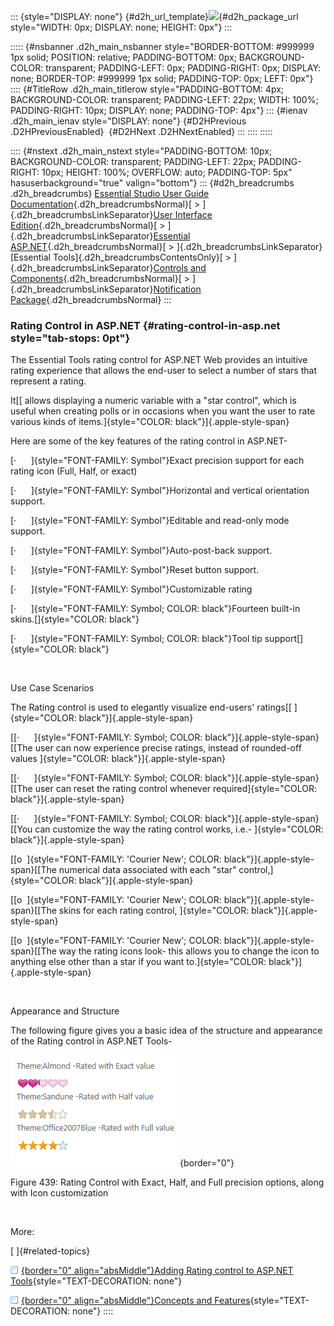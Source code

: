 ::: {style="DISPLAY: none"}
[](ms-xhelp:///?Id=d2h_url_template){#d2h_url_template}![](!package_url!){#d2h_package_url style="WIDTH: 0px; DISPLAY: none; HEIGHT: 0px"}
:::

::::: {#nsbanner .d2h_main_nsbanner style="BORDER-BOTTOM: #999999 1px solid; POSITION: relative; PADDING-BOTTOM: 0px; BACKGROUND-COLOR: transparent; PADDING-LEFT: 0px; PADDING-RIGHT: 0px; DISPLAY: none; BORDER-TOP: #999999 1px solid; PADDING-TOP: 0px; LEFT: 0px"}
:::: {#TitleRow .d2h_main_titlerow style="PADDING-BOTTOM: 4px; BACKGROUND-COLOR: transparent; PADDING-LEFT: 22px; WIDTH: 100%; PADDING-RIGHT: 10px; DISPLAY: none; PADDING-TOP: 4px"}
::: {#ienav .d2h_main_ienav style="DISPLAY: none"}
[](ms-xhelp:///?Id=11d19af6-2f8a-4f51-814b-ebd99f08fd87){#D2HPrevious .D2HPreviousEnabled}  [](ms-xhelp:///?Id=520441a4-6e47-4323-96d5-725675201fb6){#D2HNext .D2HNextEnabled}
:::
::::
:::::

:::: {#nstext .d2h_main_nstext style="PADDING-BOTTOM: 10px; BACKGROUND-COLOR: transparent; PADDING-LEFT: 22px; PADDING-RIGHT: 10px; HEIGHT: 100%; OVERFLOW: auto; PADDING-TOP: 5px" hasuserbackground="true" valign="bottom"}
::: {#d2h_breadcrumbs .d2h_breadcrumbs}
[Essential Studio User Guide Documentation](ms-xhelp:///?Id=12457748-09e3-4d74-a240-8e049cedf030){.d2h_breadcrumbsNormal}[ \> ]{.d2h_breadcrumbsLinkSeparator}[User Interface Edition](ms-xhelp:///?Id=c29296b7-531c-413b-a0ec-488ca1f7f669){.d2h_breadcrumbsNormal}[ \> ]{.d2h_breadcrumbsLinkSeparator}[Essential ASP.NET](ms-xhelp:///?Id=25c35330-c127-4dad-9a92-ed79dc7261a6){.d2h_breadcrumbsNormal}[ \> ]{.d2h_breadcrumbsLinkSeparator}[Essential Tools]{.d2h_breadcrumbsContentsOnly}[ \> ]{.d2h_breadcrumbsLinkSeparator}[Controls and Components](ms-xhelp:///?Id=99dc3762-3a6c-4306-b62b-5aa347ed3105){.d2h_breadcrumbsNormal}[ \> ]{.d2h_breadcrumbsLinkSeparator}[Notification Package](ms-xhelp:///?Id=29371862-8248-4f92-80cc-129b797d975c){.d2h_breadcrumbsNormal}
:::

### Rating Control in ASP.NET {#rating-control-in-asp.net style="tab-stops: 0pt"}

The Essential Tools rating control for ASP.NET Web provides an intuitive rating experience that allows the end-user to select a number of stars that represent a rating.

It[[ allows displaying a numeric variable with a \"star control\", which is useful when creating polls or in occasions when you want the user to rate various kinds of items.]{style="COLOR: black"}]{.apple-style-span}

Here are some of the key features of the rating control in ASP.NET-

[·      ]{style="FONT-FAMILY: Symbol"}Exact precision support for each rating icon (Full, Half, or exact)

[·      ]{style="FONT-FAMILY: Symbol"}Horizontal and vertical orientation support.

[·      ]{style="FONT-FAMILY: Symbol"}Editable and read-only mode support.

[·      ]{style="FONT-FAMILY: Symbol"}Auto-post-back support.

[·      ]{style="FONT-FAMILY: Symbol"}Reset button support.

[·      ]{style="FONT-FAMILY: Symbol"}Customizable rating

[·      ]{style="FONT-FAMILY: Symbol; COLOR: black"}Fourteen built-in skins.[]{style="COLOR: black"}

[·      ]{style="FONT-FAMILY: Symbol; COLOR: black"}Tool tip support[]{style="COLOR: black"}

 

Use Case Scenarios

The Rating control is used to elegantly visualize end-users\' ratings[[ ]{style="COLOR: black"}]{.apple-style-span}

[[·      ]{style="FONT-FAMILY: Symbol; COLOR: black"}]{.apple-style-span}[[The user can now experience precise ratings, instead of rounded-off values ]{style="COLOR: black"}]{.apple-style-span}

[[·      ]{style="FONT-FAMILY: Symbol; COLOR: black"}]{.apple-style-span}[[The user can reset the rating control whenever required]{style="COLOR: black"}]{.apple-style-span}

[[·      ]{style="FONT-FAMILY: Symbol; COLOR: black"}]{.apple-style-span}[[You can customize the way the rating control works, i.e.- ]{style="COLOR: black"}]{.apple-style-span}

[[o  ]{style="FONT-FAMILY: 'Courier New'; COLOR: black"}]{.apple-style-span}[[The numerical data associated with each "star" control,]{style="COLOR: black"}]{.apple-style-span}

[[o  ]{style="FONT-FAMILY: 'Courier New'; COLOR: black"}]{.apple-style-span}[[The skins for each rating control, ]{style="COLOR: black"}]{.apple-style-span}

[[o  ]{style="FONT-FAMILY: 'Courier New'; COLOR: black"}]{.apple-style-span}[[The way the rating icons look- this allows you to change the icon to anything else other than a star if you want to.]{style="COLOR: black"}]{.apple-style-span}

 

Appearance and Structure

The following figure gives you a basic idea of the structure and appearance of the Rating control in ASP.NET Tools-

![](ImagesExt/image72_568.png){border="0"}

Figure 439: Rating Control with Exact, Half, and Full precision options, along with Icon customization

 

More:

[ ]{#related-topics}

[![](button.gif){border="0" align="absMiddle"}Adding Rating control to ASP.NET Tools](ms-xhelp:///?Id=de26a92f-cd90-4c89-8153-36d8dde7795b){style="TEXT-DECORATION: none"}

[![](button.gif){border="0" align="absMiddle"}Concepts and Features](ms-xhelp:///?Id=ba23dddc-1674-4374-8e05-65803a2413d6){style="TEXT-DECORATION: none"}
::::
